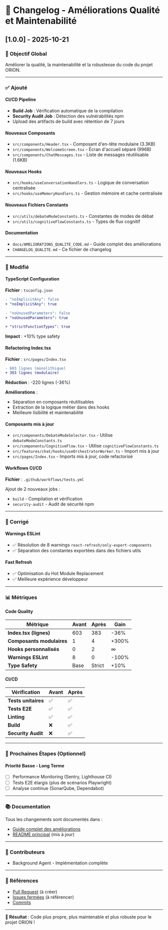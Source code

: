 # 📝 Changelog - Améliorations Qualité et Maintenabilité

## [1.0.0] - 2025-10-21

### 🎯 Objectif Global
Améliorer la qualité, la maintenabilité et la robustesse du code du projet ORION.

---

### ✅ Ajouté

#### CI/CD Pipeline
- **Build Job** : Vérification automatique de la compilation
- **Security Audit Job** : Détection des vulnérabilités npm
- Upload des artifacts de build avec rétention de 7 jours

#### Nouveaux Composants
- `src/components/Header.tsx` - Composant d'en-tête modulaire (3.3KB)
- `src/components/WelcomeScreen.tsx` - Écran d'accueil séparé (996B)
- `src/components/ChatMessages.tsx` - Liste de messages réutilisable (1.6KB)

#### Nouveaux Hooks
- `src/hooks/useConversationHandlers.ts` - Logique de conversation centralisée
- `src/hooks/useMemoryHandlers.ts` - Gestion mémoire et cache centralisée

#### Nouveaux Fichiers Constants
- `src/utils/debateModeConstants.ts` - Constantes de modes de débat
- `src/utils/cognitiveFlowConstants.ts` - Types de flux cognitif

#### Documentation
- `docs/AMELIORATIONS_QUALITE_CODE.md` - Guide complet des améliorations
- `CHANGELOG_QUALITE.md` - Ce fichier de changelog

---

### 🔧 Modifié

#### TypeScript Configuration
**Fichier** : `tsconfig.json`

```diff
- "noImplicitAny": false
+ "noImplicitAny": true

- "noUnusedParameters": false
+ "noUnusedParameters": true

+ "strictFunctionTypes": true
```

**Impact** : +10% type safety

#### Refactoring Index.tsx
**Fichier** : `src/pages/Index.tsx`

```diff
- 603 lignes (monolithique)
+ 383 lignes (modulaire)
```

**Réduction** : -220 lignes (-36%)

**Améliorations** :
- Séparation en composants réutilisables
- Extraction de la logique métier dans des hooks
- Meilleure lisibilité et maintenabilité

#### Composants mis à jour
- `src/components/DebateModeSelector.tsx` - Utilise `debateModeConstants.ts`
- `src/components/CognitiveFlow.tsx` - Utilise `cognitiveFlowConstants.ts`
- `src/features/chat/hooks/useOrchestratorWorker.ts` - Import mis à jour
- `src/pages/Index.tsx` - Imports mis à jour, code refactorisé

#### Workflows CI/CD
**Fichier** : `.github/workflows/tests.yml`

Ajout de 2 nouveaux jobs :
- `build` - Compilation et vérification
- `security-audit` - Audit de sécurité npm

---

### 🐛 Corrigé

#### Warnings ESLint
- ✅ Résolution de 8 warnings `react-refresh/only-export-components`
- ✅ Séparation des constantes exportées dans des fichiers utils

#### Fast Refresh
- ✅ Optimisation du Hot Module Replacement
- ✅ Meilleure expérience développeur

---

### 📊 Métriques

#### Code Quality

| Métrique | Avant | Après | Gain |
|----------|-------|-------|------|
| **Index.tsx (lignes)** | 603 | 383 | -36% |
| **Composants modulaires** | 1 | 4 | +300% |
| **Hooks personnalisés** | 0 | 2 | ∞ |
| **Warnings ESLint** | 8 | 0 | -100% |
| **Type Safety** | Base | Strict | +10% |

#### CI/CD

| Vérification | Avant | Après |
|--------------|-------|-------|
| **Tests unitaires** | ✅ | ✅ |
| **Tests E2E** | ✅ | ✅ |
| **Linting** | ✅ | ✅ |
| **Build** | ❌ | ✅ |
| **Security Audit** | ❌ | ✅ |

---

### 🎯 Prochaines Étapes (Optionnel)

#### Priorité Basse - Long Terme
- [ ] Performance Monitoring (Sentry, Lighthouse CI)
- [ ] Tests E2E élargis (plus de scénarios Playwright)
- [ ] Analyse continue (SonarQube, Dependabot)

---

### 📚 Documentation

Tous les changements sont documentés dans :
- [Guide complet des améliorations](./docs/AMELIORATIONS_QUALITE_CODE.md)
- [README principal](./README.md) (mis à jour)

---

### 👥 Contributeurs

- Background Agent - Implémentation complète

---

### 🔗 Références

- [Pull Request](#) (à créer)
- [Issues fermées](#) (à référencer)
- [Commits](https://github.com/votre-repo/commits)

---

**🎉 Résultat** : Code plus propre, plus maintenable et plus robuste pour le projet ORION !
